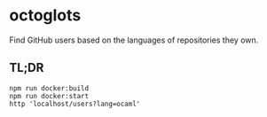 # octoglots
Find GitHub users based on the languages of repositories they own.

## TL;DR

    npm run docker:build
    npm run docker:start
    http 'localhost/users?lang=ocaml'
